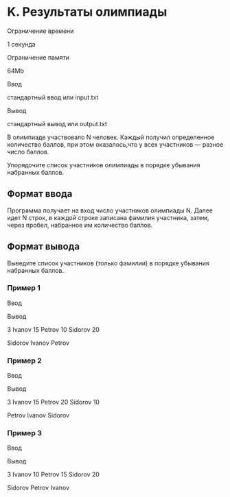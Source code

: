 K. Результаты олимпиады
=======================

Ограничение времени

1 секунда

Ограничение памяти

64Mb

Ввод

стандартный ввод или input.txt

Вывод

стандартный вывод или output.txt

В олимпиаде участвовало N человек. Каждый получил определенное количество баллов, при этом оказалось,что у всех участников — разное число баллов.

Упорядочите список участников олимпиады в порядке убывания набранных баллов.

Формат ввода
------------

Программа получает на вход число участников олимпиады N. Далее идет N строк, в каждой строке записана фамилия участника, затем, через пробел, набранное им количество баллов.

Формат вывода
-------------

Выведите список участников (только фамилии) в порядке убывания набранных баллов.

### Пример 1

Ввод

Вывод

3
Ivanov 15
Petrov 10
Sidorov 20

Sidorov
Ivanov
Petrov

### Пример 2

Ввод

Вывод

3
Ivanov 15
Petrov 20
Sidorov 10

Petrov
Ivanov
Sidorov

### Пример 3

Ввод

Вывод

3
Ivanov 10
Petrov 15
Sidorov 20

Sidorov
Petrov
Ivanov